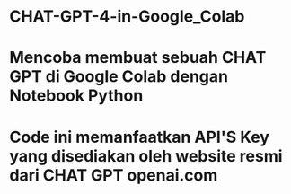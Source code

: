 # CHAT-GPT-4-in-Google_Colab
# Mencoba membuat sebuah CHAT GPT di Google Colab dengan Notebook Python
# Code ini memanfaatkan API'S Key yang disediakan oleh website resmi dari CHAT GPT openai.com
